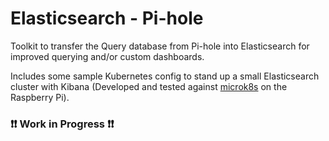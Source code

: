 # Elasticsearch - Pi-hole

Toolkit to transfer the Query database from Pi-hole into Elasticsearch for improved querying and/or custom dashboards.

Includes some sample Kubernetes config to stand up a small Elasticsearch cluster with Kibana (Developed and tested against [microk8s](https://microk8s.io/) on the Raspberry Pi).

### ❗❗ **Work in Progress** ❗❗
